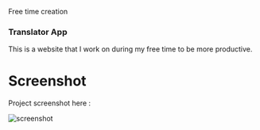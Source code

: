 Free time creation

### Translator App 
This is a website that I work on during my free time to be more productive.

# Screenshot
Project screenshot here :

![screenshot](https://github.com/Jooselleebew/Translator-App/blob/juan/ss.png)


